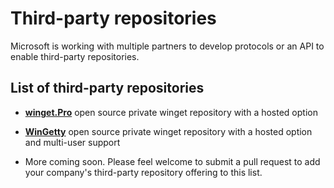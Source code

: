 # Third-party repositories

Microsoft is working with multiple partners to develop protocols or an API to enable third-party repositories.
## List of third-party repositories

- **[winget.Pro](https://winget.pro)** open source private winget repository with a hosted option
- **[WinGetty](https://wingetty.dev)** open source private winget repository with a hosted option and multi-user support

- More coming soon. Please feel welcome to submit a pull request to add your company's third-party repository offering to this list.
